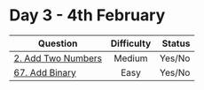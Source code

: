 # Day 3 - 4th February

| Question                                                                                  | Difficulty | Status |
| ----------------------------------------------------------------------------------------- | :--------: | -----: |
| [2. Add Two Numbers](https://leetcode.com/problems/add-two-numbers/ "2. Add Two Numbers") |   Medium   | Yes/No |
| [67. Add Binary](https://leetcode.com/problems/add-binary/ "67. Add Binary")              |    Easy    | Yes/No |
